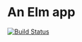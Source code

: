 # An Elm app
[![Build Status](https://travis-ci.org/thailekha/elm-tutorial.png?branch=master)](https://travis-ci.org/thailekha/elm-tutorial)